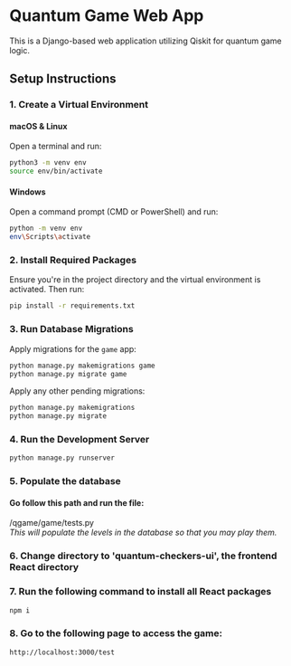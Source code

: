 # Quantum Game Web App  

This is a Django-based web application utilizing Qiskit for quantum game logic.  

## Setup Instructions  

### 1. Create a Virtual Environment  

#### macOS & Linux  
Open a terminal and run:  

```sh  
python3 -m venv env  
source env/bin/activate  
```  

#### Windows  
Open a command prompt (CMD or PowerShell) and run:  

```sh  
python -m venv env  
env\Scripts\activate  
```  

### 2. Install Required Packages  

Ensure you're in the project directory and the virtual environment is activated. Then run:  

```sh  
pip install -r requirements.txt  
```  

### 3. Run Database Migrations  

Apply migrations for the `game` app:  

```sh  
python manage.py makemigrations game  
python manage.py migrate game  
```  

Apply any other pending migrations:  

```sh  
python manage.py makemigrations  
python manage.py migrate  
```  

### 4. Run the Development Server  

```sh  
python manage.py runserver  
```  

### 5. Populate the database
#### Go follow this path and run the file: </br> 
/qgame/game/tests.py </br> 
_This will populate the levels in the database so that you may play them._

### 6. Change directory to 'quantum-checkers-ui', the frontend React directory

### 7. Run the following command to install all React packages

```sh  
npm i
```  

### 8. Go to the following page to access the game:
```sh
http://localhost:3000/test
```